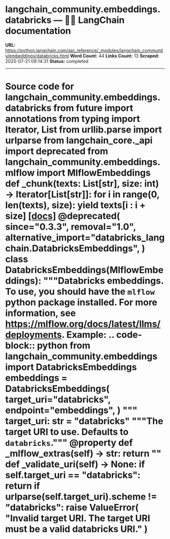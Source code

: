 # langchain_community.embeddings.databricks — 🦜🔗 LangChain  documentation

**URL:** https://python.langchain.com/api_reference/_modules/langchain_community/embeddings/databricks.html
**Word Count:** 44
**Links Count:** 13
**Scraped:** 2025-07-21 09:14:31
**Status:** completed

---

# Source code for langchain\_community.embeddings.databricks               from __future__ import annotations          from typing import Iterator, List     from urllib.parse import urlparse          from langchain_core._api import deprecated          from langchain_community.embeddings.mlflow import MlflowEmbeddings               def _chunk(texts: List[str], size: int) -> Iterator[List[str]]:         for i in range(0, len(texts), size):             yield texts[i : i + size]                              [[docs]](https://python.langchain.com/api_reference/community/embeddings/langchain_community.embeddings.databricks.DatabricksEmbeddings.html#langchain_community.embeddings.databricks.DatabricksEmbeddings)     @deprecated(         since="0.3.3",         removal="1.0",         alternative_import="databricks_langchain.DatabricksEmbeddings",     )     class DatabricksEmbeddings(MlflowEmbeddings):         """Databricks embeddings.              To use, you should have the ``mlflow`` python package installed.         For more information, see https://mlflow.org/docs/latest/llms/deployments.              Example:             .. code-block:: python                      from langchain_community.embeddings import DatabricksEmbeddings                      embeddings = DatabricksEmbeddings(                     target_uri="databricks",                     endpoint="embeddings",                 )         """              target_uri: str = "databricks"         """The target URI to use. Defaults to ``databricks``."""              @property         def _mlflow_extras(self) -> str:             return ""              def _validate_uri(self) -> None:             if self.target_uri == "databricks":                 return                  if urlparse(self.target_uri).scheme != "databricks":                 raise ValueError(                     "Invalid target URI. The target URI must be a valid databricks URI."                 )